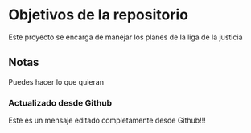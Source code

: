 # Objetivos de la repositorio

Este proyecto se encarga de manejar los planes de la liga de la justicia

## Notas
Puedes hacer lo que quieran

### Actualizado desde Github
Este es un mensaje editado completamente desde Github!!!
